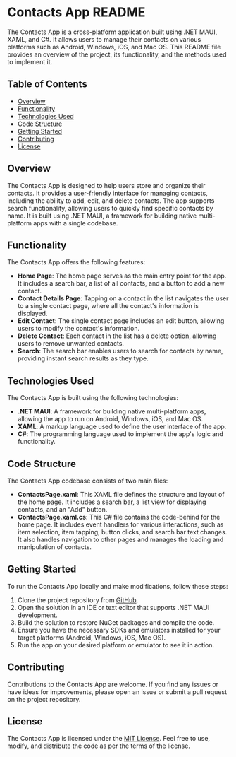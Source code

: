 # Contacts App README

The Contacts App is a cross-platform application built using .NET MAUI, XAML, and C#. It allows users to manage their contacts on various platforms such as Android, Windows, iOS, and Mac OS. This README file provides an overview of the project, its functionality, and the methods used to implement it.

## Table of Contents

- [Overview](#overview)
- [Functionality](#functionality)
- [Technologies Used](#technologies-used)
- [Code Structure](#code-structure)
- [Getting Started](#getting-started)
- [Contributing](#contributing)
- [License](#license)

## Overview

The Contacts App is designed to help users store and organize their contacts. It provides a user-friendly interface for managing contacts, including the ability to add, edit, and delete contacts. The app supports search functionality, allowing users to quickly find specific contacts by name. It is built using .NET MAUI, a framework for building native multi-platform apps with a single codebase.

## Functionality

The Contacts App offers the following features:

- **Home Page**: The home page serves as the main entry point for the app. It includes a search bar, a list of all contacts, and a button to add a new contact.
- **Contact Details Page**: Tapping on a contact in the list navigates the user to a single contact page, where all the contact's information is displayed.
- **Edit Contact**: The single contact page includes an edit button, allowing users to modify the contact's information.
- **Delete Contact**: Each contact in the list has a delete option, allowing users to remove unwanted contacts.
- **Search**: The search bar enables users to search for contacts by name, providing instant search results as they type.

## Technologies Used

The Contacts App is built using the following technologies:

- **.NET MAUI**: A framework for building native multi-platform apps, allowing the app to run on Android, Windows, iOS, and Mac OS.
- **XAML**: A markup language used to define the user interface of the app.
- **C#**: The programming language used to implement the app's logic and functionality.

## Code Structure

The Contacts App codebase consists of two main files:

- **ContactsPage.xaml**: This XAML file defines the structure and layout of the home page. It includes a search bar, a list view for displaying contacts, and an "Add" button.
- **ContactsPage.xaml.cs**: This C# file contains the code-behind for the home page. It includes event handlers for various interactions, such as item selection, item tapping, button clicks, and search bar text changes. It also handles navigation to other pages and manages the loading and manipulation of contacts.

## Getting Started

To run the Contacts App locally and make modifications, follow these steps:

1. Clone the project repository from [GitHub](https://github.com/your/repo).
2. Open the solution in an IDE or text editor that supports .NET MAUI development.
3. Build the solution to restore NuGet packages and compile the code.
4. Ensure you have the necessary SDKs and emulators installed for your target platforms (Android, Windows, iOS, Mac OS).
5. Run the app on your desired platform or emulator to see it in action.

## Contributing

Contributions to the Contacts App are welcome. If you find any issues or have ideas for improvements, please open an issue or submit a pull request on the project repository.

## License

The Contacts App is licensed under the [MIT License](https://opensource.org/licenses/MIT). Feel free to use, modify, and distribute the code as per the terms of the license.
